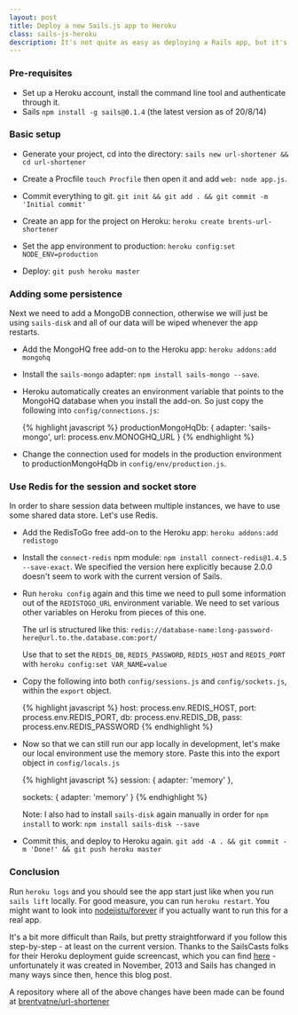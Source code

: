 ```yaml
---
layout: post
title: Deploy a new Sails.js app to Heroku
class: sails-js-heroku
description: It's not quite as easy as deploying a Rails app, but it's still easy.
---
```


### Pre-requisites
- Set up a Heroku account, install the command line tool and authenticate through it.
- Sails `npm install -g sails@0.1.4` (the latest version as of 20/8/14)

### Basic setup

- Generate your project, cd into the directory: `sails new url-shortener && cd url-shortener`

- Create a Procfile `touch Procfile` then open it and add `web: node app.js`.

- Commit everything to git. `git init && git add . && git commit -m 'Initial commit'`

- Create an app for the project on Heroku: `heroku create brents-url-shortener`

- Set the app environment to production: `heroku config:set NODE_ENV=production`

- Deploy: `git push heroku master`

### Adding some persistence

Next we need to add a MongoDB connection, otherwise we will just be using `sails-disk`
and all of our data will be wiped whenever the app restarts.

- Add the MongoHQ free add-on to the Heroku app: `heroku addons:add mongohq`

- Install the `sails-mongo` adapter: `npm install sails-mongo --save`.

- Heroku automatically creates an environment variable that points to the MongoHQ database when you install the add-on. So just copy the following into `config/connections.js`:

  {% highlight javascript %}
  productionMongoHqDb: {
    adapter: 'sails-mongo',
    url: process.env.MONOGHQ_URL
  }
  {% endhighlight %}

- Change the connection used for models in the production environment to productionMongoHqDb in `config/env/production.js`.

### Use Redis for the session and socket store

In order to share session data between multiple instances, we have to use some shared data store.
Let's use Redis.

- Add the RedisToGo free add-on to the Heroku app: `heroku addons:add redistogo`

- Install the `connect-redis` npm module: `npm install connect-redis@1.4.5 --save-exact`. We specified the version here explicitly because 2.0.0 doesn't seem to work with the current version of Sails.

- Run `heroku config` again and this time we need to pull some information out of the `REDISTOGO_URL` environment variable. We need to set various other variables on Heroku from pieces of this one.

  The url is structured like this:
  `redis://database-name:long-password-here@url.to.the.database.com:port/`

  Use that to set the `REDIS_DB`, `REDIS_PASSWORD`, `REDIS_HOST` and `REDIS_PORT` with `heroku config:set VAR_NAME=value`

- Copy the following into both `config/sessions.js` and `config/sockets.js`, within the `export` object.

  {% highlight javascript %}
  host: process.env.REDIS_HOST,
  port: process.env.REDIS_PORT,
  db: process.env.REDIS_DB,
  pass: process.env.REDIS_PASSWORD
  {% endhighlight %}

- Now so that we can still run our app locally in development, let's make our local environment use the memory store. Paste this into the export object in `config/locals.js`

  {% highlight javascript %}
  session: {
    adapter: 'memory'
  },

  sockets: {
    adapter: 'memory'
  }
  {% endhighlight %}

  Note: I also had to install `sails-disk` again manually in order for `npm install` to work: `npm install sails-disk --save`

- Commit this, and deploy to Heroku again. `git add -A . && git commit -m 'Done!' && git push heroku master`

### Conclusion

Run `heroku logs` and you should see the app start just like when you
run `sails lift` locally. For good measure, you can run `heroku
restart`. You might want to look into
[nodejistu/forever](https://github.com/nodejitsu/forever) if you
actually want to run this for a real app.

It's a bit more difficult than Rails, but pretty straightforward if you
follow this step-by-step - at least on the current version. Thanks to
the SailsCasts folks for their Heroku deployment guide screencast, which
you can find [here](https://www.youtube.com/watch?v=ClHsv81XeaE) -
unfortunately it was created in November, 2013 and Sails has changed in
many ways since then, hence this blog post.

A repository where all of the above changes have been made can be found
at
[brentvatne/url-shortener](https://github.com/brentvatne/url-shortener)
